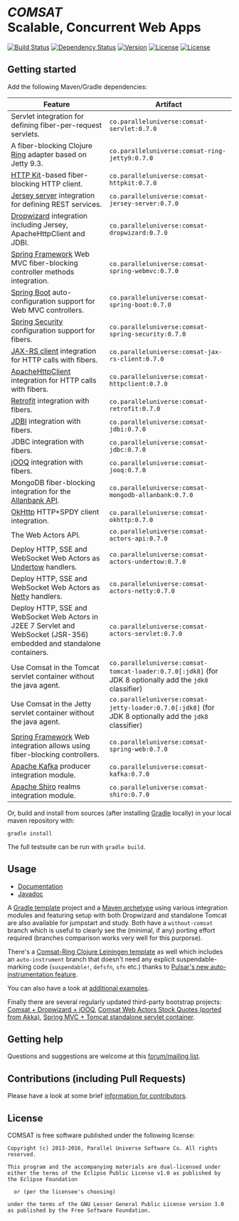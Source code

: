 # *COMSAT*<br/>Scalable, Concurrent Web Apps
[![Build Status](http://img.shields.io/travis/puniverse/comsat.svg?style=flat)](https://travis-ci.org/puniverse/comsat) [![Dependency Status](https://www.versioneye.com/user/projects/52dfc913ec1375318800039f/badge.png?style=flat)](https://www.versioneye.com/user/projects/52dfc913ec1375318800039f) [![Version](http://img.shields.io/badge/version-0.7.0-blue.svg?style=flat)](https://github.com/puniverse/comsat/releases) [![License](http://img.shields.io/badge/license-EPL-blue.svg?style=flat)](https://www.eclipse.org/legal/epl-v10.html) [![License](http://img.shields.io/badge/license-LGPL-blue.svg?style=flat)](https://www.gnu.org/licenses/lgpl.html)

## Getting started

Add the following Maven/Gradle dependencies:

| Feature                                                                                                                   | Artifact
|---------------------------------------------------------------------------------------------------------------------------|--------------------------
| Servlet integration for defining fiber-per-request servlets.                                                              | `co.paralleluniverse:comsat-servlet:0.7.0`
| A fiber-blocking Clojure [Ring](https://github.com/ring-clojure/ring) adapter based on Jetty 9.3.                         | `co.paralleluniverse:comsat-ring-jetty9:0.7.0`
| [HTTP Kit](http://www.http-kit.org/client.html)-based fiber-blocking HTTP client.                                         | `co.paralleluniverse:comsat-httpkit:0.7.0`
| [Jersey server](https://jersey.java.net/) integration for defining REST services.                                         | `co.paralleluniverse:comsat-jersey-server:0.7.0`
| [Dropwizard](http://dropwizard.io/) integration including Jersey, ApacheHttpClient and JDBI.                              | `co.paralleluniverse:comsat-dropwizard:0.7.0`
| [Spring Framework](http://projects.spring.io/spring-framework/) Web MVC fiber-blocking controller methods integration.    | `co.paralleluniverse:comsat-spring-webmvc:0.7.0`
| [Spring Boot](http://projects.spring.io/spring-boot/) auto-configuration support for Web MVC controllers.                 | `co.paralleluniverse:comsat-spring-boot:0.7.0`
| [Spring Security](http://projects.spring.io/spring-security/) configuration support for fibers.                           | `co.paralleluniverse:comsat-spring-security:0.7.0`
| [JAX-RS client](https://jersey.java.net/documentation/latest/client.html) integration for HTTP calls with fibers.         | `co.paralleluniverse:comsat-jax-rs-client:0.7.0`
| [ApacheHttpClient](http://hc.apache.org/httpcomponents-client-ga/) integration for HTTP calls with fibers.                | `co.paralleluniverse:comsat-httpclient:0.7.0`
| [Retrofit](http://square.github.io/retrofit/) integration with fibers.                                                    | `co.paralleluniverse:comsat-retrofit:0.7.0`
| [JDBI](http://jdbi.org/) integration with fibers.                                                                         | `co.paralleluniverse:comsat-jdbi:0.7.0`
| JDBC integration with fibers.                                                                                             | `co.paralleluniverse:comsat-jdbc:0.7.0`
| [jOOQ](http://www.jooq.org/) integration with fibers.                                                                     | `co.paralleluniverse:comsat-jooq:0.7.0`
| MongoDB fiber-blocking integration for the [Allanbank API](http://www.allanbank.com/mongodb-async-driver/index.html).     | `co.paralleluniverse:comsat-mongodb-allanbank:0.7.0`
| [OkHttp](https://github.com/square/okhttp) HTTP+SPDY client integration.                                                  | `co.paralleluniverse:comsat-okhttp:0.7.0`
| The Web Actors API.                                                                                                       | `co.paralleluniverse:comsat-actors-api:0.7.0`
| Deploy HTTP, SSE and WebSocket Web Actors as [Undertow](http://undertow.io/) handlers.                                    | `co.paralleluniverse:comsat-actors-undertow:0.7.0`
| Deploy HTTP, SSE and WebSocket Web Actors as [Netty](http://netty.io/) handlers.                                          | `co.paralleluniverse:comsat-actors-netty:0.7.0`
| Deploy HTTP, SSE and WebSocket Web Actors in J2EE 7 Servlet and WebSocket (JSR-356) embedded and standalone containers.   | `co.paralleluniverse:comsat-actors-servlet:0.7.0`
| Use Comsat in the Tomcat servlet container without the java agent.                                                        | `co.paralleluniverse:comsat-tomcat-loader:0.7.0[:jdk8]` (for JDK 8 optionally add the `jdk8` classifier)
| Use Comsat in the Jetty servlet container without the java agent.                                                         | `co.paralleluniverse:comsat-jetty-loader:0.7.0[:jdk8]` (for JDK 8 optionally add the `jdk8` classifier)
| [Spring Framework](http://projects.spring.io/spring-framework/) Web integration allows using fiber-blocking controllers.  | `co.paralleluniverse:comsat-spring-web:0.7.0`
| [Apache Kafka](http://kafka.apache.org/) producer integration module.                                                     | `co.paralleluniverse:comsat-kafka:0.7.0`
| [Apache Shiro](http://shiro.apache.org/) realms integration module.                                                       | `co.paralleluniverse:comsat-shiro:0.7.0`

Or, build and install from sources (after installing [Gradle](http://www.gradle.org) locally) in your local maven repository with:

```
gradle install
```

The full testsuite can be run with `gradle build`.

## Usage

* [Documentation](http://docs.paralleluniverse.co/comsat/)
* [Javadoc](http://docs.paralleluniverse.co/comsat/javadoc)

A [Gradle template](https://github.com/puniverse/comsat-gradle-template) project and a [Maven archetype](https://github.com/puniverse/comsat-mvn-archetype) using various integration modules and featuring setup with both Dropwizard and standalone Tomcat are also available for jumpstart and study. Both have a `without-comsat` branch which is useful to clearly see the (minimal, if any) porting effort required (branches comparison works very well for this purporse).

There's a [Comsat-Ring Clojure Leiningen template](https://github.com/puniverse/comsat-ring-template) as well which includes an `auto-instrument` branch that doesn't need any explicit suspendable-marking code (`suspendable!`, `defsfn`, `sfn` etc.) thanks to [Pulsar's new auto-instrumentation feature](http://docs.paralleluniverse.co/pulsar/#automatic-instrumentation).

You can also have a look at [additional examples](https://github.com/puniverse/comsat-examples).

Finally there are several regularly updated third-party bootstrap projects: [Comsat + Dropwizard + jOOQ](https://github.com/circlespainter/comsat-jooq-gradle-template), [Comsat Web Actors Stock Quotes (ported from Akka)](https://github.com/circlespainter/quasar-stocks), [Spring MVC + Tomcat standalone servlet container](https://github.com/circlespainter/spring4-mvc-gradle-annotation-hello-world).

## Getting help

Questions and suggestions are welcome at this [forum/mailing list](https://groups.google.com/forum/#!forum/comsat-user).

## Contributions (including Pull Requests)

Please have a look at some brief [information for contributors](https://github.com/puniverse/comsat/blob/master/CONTRIBUTING.md).

## License

COMSAT is free software published under the following license:

```
Copyright (c) 2013-2016, Parallel Universe Software Co. All rights reserved.

This program and the accompanying materials are dual-licensed under
either the terms of the Eclipse Public License v1.0 as published by
the Eclipse Foundation

  or (per the licensee's choosing)

under the terms of the GNU Lesser General Public License version 3.0
as published by the Free Software Foundation.
```
